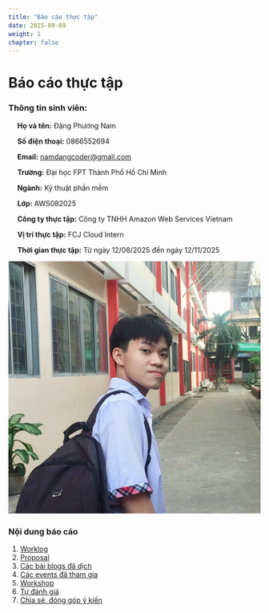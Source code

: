 ```yaml
---
title: "Báo cáo thực tập"
date: 2025-09-09
weight: 1
chapter: false
---
```


# Báo cáo thực tập

### Thông tin sinh viên:

&emsp; **Họ và tên:** Đặng Phương Nam

&emsp; **Số điện thoại:** 0866552694

&emsp; **Email:** namdangcoder@gmail.com

&emsp; **Trường:** Đại học FPT Thành Phố Hồ Chí Minh

&emsp; **Ngành:** Kỹ thuật phần mềm

&emsp; **Lớp:** AWS082025

&emsp; **Công ty thực tập:** Công ty TNHH Amazon Web Services Vietnam

&emsp; **Vị trí thực tập:** FCJ Cloud Intern

&emsp; **Thời gian thực tập:** Từ ngày 12/08/2025 đến ngày 12/11/2025

![Ảnh đại diện của bạn](/images/avatar2.png)

### Nội dung báo cáo

1.  [Worklog](1-Worklog/)
2.  [Proposal](2-Proposal/)
3.  [Các bài blogs đã dịch](3-BlogsTranslated/)
4.  [Các events đã tham gia](4-EventParticipated/)
5.  [Workshop](5-Workshop/)
6.  [Tự đánh giá](6-Self-evaluation/)
7.  [Chia sẻ, đóng góp ý kiến](7-Feedback/)
